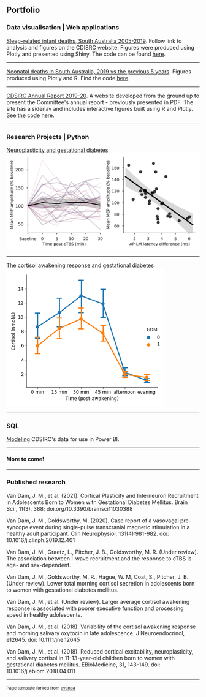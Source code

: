 ## Portfolio

### Data visualisation | Web applications
[Sleep-related infant deaths, South Australia 2005-2019](https://cdsirc.sa.gov.au/sleep-related-infant-deaths-and-socio-economic-disadvantage/).
Follow link to analysis and figures on the CDISRC website. Figures were produced using Plotly and presented using Shiny.
The code can be found [here](https://github.com/rareallele/safe-sleeping-deaths).

----------

[Neonatal deaths in South Australia, 2019 vs the previous 5 years](https://rareallele.github.io/neonatal-deaths-SA-2019/app.html).
Figures produced using Plotly and R. Find the code [here](https://github.com/rareallele/neonatal-deaths-SA-2019).

----------
[CDSIRC Annual Report 2019-20](https://cdsirc.sa.gov.au/annual-report-2019-20/Title-LOT.html).
A website developed from the ground up to present the Committee's annual report - previously presented in PDF.
The site has a sidenav and includes interactive figures built using R and Plotly.
See the code [here](https://github.com/rareallele/CDSIRC-Annual-Report-2019-20).


----------
### Research Projects | Python 

[Neuroplasticity and gestational diabetes](/pdf/I-waves_analysis_notebook.html)
<img src="images/Figure1.png?raw=true"/>

---
[The cortisol awakening response and gestational diabetes](/pdf/Cortisol_awakening_response_analysis.html)
<img src="images/CAR_GDM_mean.png?raw=true"/>

----------
### SQL
[Modeling](https://github.com/rareallele/cdr-sql) CDSIRC's data for use in Power BI.

---
#### More to come!

---


### Published research

Van Dam, J. M., et al. (2021). Cortical Plasticity and Interneuron Recruitment in Adolescents Born to Women with Gestational Diabetes Mellitus.  Brain Sci., 11(3), 388; doi.org/10.3390/brainsci11030388

Van Dam, J. M., Goldsworthy, M. (2020). Case report of a vasovagal pre-syncope event during single-pulse transcranial magnetic stimulation in a healthy adult participant. Clin Neurophysiol, 131(4):981-982. doi: 10.1016/j.clinph.2019.12.401

Van Dam, J. M., Graetz, L., Pitcher, J. B., Goldsworthy, M. R. (Under review). The association between I-wave recruitment and the response to cTBS is age- and sex-dependent.

Van Dam, J. M., Goldsworthy, M. R., Hague, W. M, Coat, S., Pitcher, J. B. (Under review). Lower total morning cortisol secretion in adolescents born to women with gestational diabetes mellitus.

Van Dam, J. M., et al. (Under review). Larger average cortisol awakening response is associated with poorer executive function and processing speed in healthy adolescents.

Van Dam, J. M., et al. (2018). Variability of the cortisol awakening response and morning salivary oxytocin in late adolescence. J Neuroendocrinol, e12645. doi: 10.1111/jne.12645

Van Dam, J. M., et al. (2018). Reduced cortical excitability, neuroplasticity, and salivary cortisol in 11–13-year-old children born to women with gestational diabetes mellitus. EBioMedicine, 31, 143-149. doi: 10.1016/j.ebiom.2018.04.011

---
<p style="font-size:11px">Page template forked from <a href="https://github.com/evanca/quick-portfolio">evanca</a></p>
<!-- Remove above link if you don't want to attibute -->
